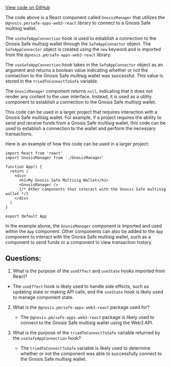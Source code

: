 [View code on GitHub](zoo-labs/zoo/blob/master/core/src/components/Web3ReactManager/GnosisManager.tsx)

The code above is a React component called `GnosisManager` that utilizes the `@gnosis.pm/safe-apps-web3-react` library to connect to a Gnosis Safe multisig wallet. 

The `useSafeAppConnection` hook is used to establish a connection to the Gnosis Safe multisig wallet through the `SafeAppConnector` object. The `SafeAppConnector` object is created using the `new` keyword and is imported from the `@gnosis.pm/safe-apps-web3-react` library. 

The `useSafeAppConnection` hook takes in the `SafeAppConnector` object as an argument and returns a boolean value indicating whether or not the connection to the Gnosis Safe multisig wallet was successful. This value is stored in the `triedToConnectToSafe` variable. 

The `GnosisManager` component returns `null`, indicating that it does not render any content to the user interface. Instead, it is used as a utility component to establish a connection to the Gnosis Safe multisig wallet. 

This code can be used in a larger project that requires interaction with a Gnosis Safe multisig wallet. For example, if a project requires the ability to send and receive funds from a Gnosis Safe multisig wallet, this code can be used to establish a connection to the wallet and perform the necessary transactions. 

Here is an example of how this code can be used in a larger project:

```
import React from 'react'
import GnosisManager from './GnosisManager'

function App() {
  return (
    <div>
      <h1>My Gnosis Safe Multisig Wallet</h1>
      <GnosisManager />
      {/* Other components that interact with the Gnosis Safe multisig wallet */}
    </div>
  )
}

export default App
```

In the example above, the `GnosisManager` component is imported and used within the `App` component. Other components can also be added to the `App` component to interact with the Gnosis Safe multisig wallet, such as a component to send funds or a component to view transaction history.
## Questions: 
 1. What is the purpose of the `useEffect` and `useState` hooks imported from React?
   - The `useEffect` hook is likely used to handle side effects, such as updating state or making API calls, and the `useState` hook is likely used to manage component state.
   
2. What is the `@gnosis.pm/safe-apps-web3-react` package used for?
   - The `@gnosis.pm/safe-apps-web3-react` package is likely used to connect to the Gnosis Safe multisig wallet using the Web3 API.
   
3. What is the purpose of the `triedToConnectToSafe` variable returned by the `useSafeAppConnection` hook?
   - The `triedToConnectToSafe` variable is likely used to determine whether or not the component was able to successfully connect to the Gnosis Safe multisig wallet.